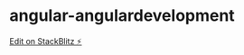 # angular-angulardevelopment

[Edit on StackBlitz ⚡️](https://stackblitz.com/edit/angular-angulardevelopment)
